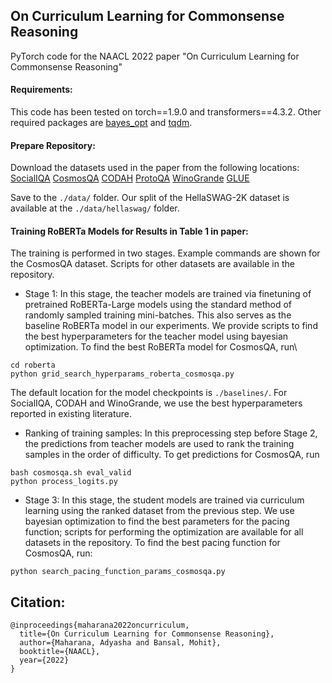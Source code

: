 ## On Curriculum Learning for Commonsense Reasoning

PyTorch code for the NAACL 2022 paper "On Curriculum Learning for Commonsense Reasoning"


#### Requirements:
This code has been tested on torch==1.9.0 and transformers==4.3.2. Other required packages are [bayes_opt](https://pypi.org/project/bayesian-optimization/) and [tqdm](https://pypi.org/project/tqdm/).

#### Prepare Repository:
Download the datasets used in the paper from the following locations:
[SocialIQA](https://leaderboard.allenai.org/socialiqa/submissions/get-started)
[CosmosQA](https://leaderboard.allenai.org/cosmosqa/submissions/public)
[CODAH](https://github.com/yangyiben/G-DAUG-c-Generative-Data-Augmentation-for-Commonsense-Reasoning/tree/master/CODAH)
[ProtoQA](https://leaderboard.allenai.org/protoqa/submissions/get-started)
[WinoGrande](https://leaderboard.allenai.org/winogrande/submissions/get-started)
[GLUE](https://gluebenchmark.com/)

Save to the ```./data/``` folder. Our split of the HellaSWAG-2K dataset is available at the ```./data/hellaswag/``` folder.

#### Training RoBERTa Models for Results in Table 1 in paper:

The training is performed in two stages. Example commands are shown for the CosmosQA dataset. Scripts for other datasets are available in the repository.
- Stage 1: In this stage, the teacher models are trained via finetuning of pretrained RoBERTa-Large models using the standard method of randomly sampled training mini-batches. This also serves as the baseline RoBERTa model in our experiments. We provide scripts to find the best hyperparameters for the teacher model using bayesian optimization. To find the best RoBERTa model for CosmosQA, run\
```
cd roberta
python grid_search_hyperparams_roberta_cosmosqa.py
```
The default location for the model checkpoints is ```./baselines/```. For SocialIQA, CODAH and WinoGrande, we use the best hyperparameters reported in existing literature.

- Ranking of training samples: In this preprocessing step before Stage 2, the predictions from teacher models are used to rank the training samples in the order of difficulty. To get predictions for CosmosQA, run
```
bash cosmosqa.sh eval_valid
python process_logits.py
```

- Stage 3: In this stage, the student models are trained via curriculum learning using the ranked dataset from the previous step. We use bayesian optimization to find the best parameters for the pacing function; scripts for performing the optimization are available for all datasets in the repository. To find the best pacing function for CosmosQA, run:
``` 
python search_pacing_function_params_cosmosqa.py
```


## Citation:
```
@inproceedings{maharana2022oncurriculum,
  title={On Curriculum Learning for Commonsense Reasoning},
  author={Maharana, Adyasha and Bansal, Mohit},
  booktitle={NAACL},
  year={2022}
}
```
